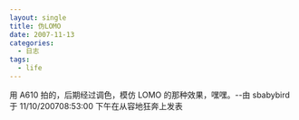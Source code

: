 ```yaml
---
layout: single
title: 伪LOMO
date: 2007-11-13
categories:
  - 日志
tags:
  - life
---
```


用 A610 拍的，后期经过调色，模仿 LOMO 的那种效果，嘿嘿。--由 sbabybird 于 11/10/200708&#58;53&#58;00 下午在从容地狂奔上发表
